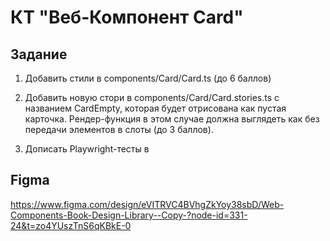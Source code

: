 # КТ "Веб-Компонент Card"

## Задание

1. Добавить стили в components/Card/Card.ts
(до 6 баллов)

2. Добавить новую стори в components/Card/Card.stories.ts с названием CardEmpty, которая будет отрисована как пустая карточка. Рендер-функция в этом случае должна выглядеть как <card-component> без передачи элементов в слоты (до 3 баллов).

3. Дописать Playwright-тесты в 

## Figma

https://www.figma.com/design/eVITRVC4BVhgZkYoy38sbD/Web-Components-Book-Design-Library--Copy-?node-id=331-24&t=zo4YUszTnS6qKBkE-0
